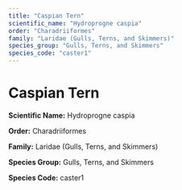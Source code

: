 ```yaml
---
title: "Caspian Tern"
scientific_name: "Hydroprogne caspia"
order: "Charadriiformes"
family: "Laridae (Gulls, Terns, and Skimmers)"
species_group: "Gulls, Terns, and Skimmers"
species_code: "caster1"
---
```


# Caspian Tern

**Scientific Name:** Hydroprogne caspia

**Order:** Charadriiformes

**Family:** Laridae (Gulls, Terns, and Skimmers)

**Species Group:** Gulls, Terns, and Skimmers

**Species Code:** caster1
